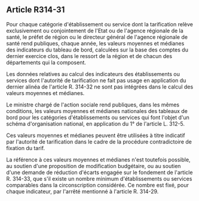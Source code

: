 ## Article R314-31

Pour chaque catégorie d'établissement ou service dont la tarification relève exclusivement ou conjointement
de l'Etat ou de l'agence régionale de la santé, le préfet de région ou le directeur général de l'agence régionale
de santé rend publiques, chaque année, les valeurs moyennes et médianes des indicateurs du tableau de
bord, calculées sur la base des comptes du dernier exercice clos, dans le ressort de la région et de chacun des
départements qui la composent.

Les données relatives au calcul des indicateurs des établissements ou services dont l'autorité de tarification
ne fait pas usage en application du dernier alinéa de l'article R. 314-32 ne sont pas intégrées dans le calcul
des valeurs moyennes et médianes.

Le ministre chargé de l'action sociale rend publiques, dans les mêmes conditions, les valeurs moyennes et
médianes nationales des tableaux de bord pour les catégories d'établissements ou services qui font l'objet
d'un schéma d'organisation national, en application du 1° de l'article L. 312-5.

Ces valeurs moyennes et médianes peuvent être utilisées à titre indicatif par l'autorité de tarification dans le
cadre de la procédure contradictoire de fixation du tarif.

La référence à ces valeurs moyennes et médianes n'est toutefois possible, au soutien d'une proposition de
modification budgétaire, ou au soutien d'une demande de réduction d'écarts engagée sur le fondement de
l'article R. 314-33, que s'il existe un nombre minimum d'établissements ou services comparables dans la
circonscription considérée. Ce nombre est fixé, pour chaque indicateur, par l'arrêté mentionné à l'article R.
314-29.

